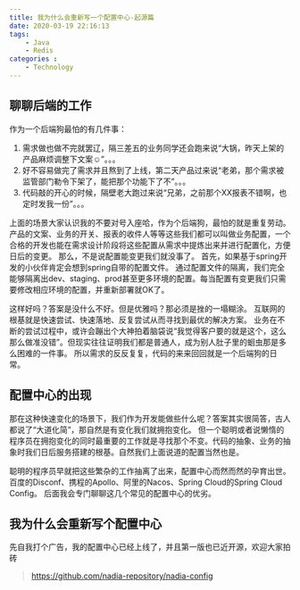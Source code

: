 ```yaml
---
title: 我为什么会重新写一个配置中心-起源篇
date: 2020-03-19 22:16:13
tags: 
    - Java
    - Redis
categories :
    - Technology
---
```


## 聊聊后端的工作
作为一个后端狗最怕的有几件事：
1. 需求做也做不完就罢辽，隔三差五的业务同学还会跑来说“大锅，昨天上架的产品麻烦调整下文案☺”。。。
2. 好不容易做完了需求并且熬到了上线，第二天产品过来说“老弟，那个需求被监管部门勒令下架了，能把那个功能下了不”。。。
3. 代码敲的开心的时候，隔壁老大跑过来说“兄弟，之前那个XX报表不错啊，也定时发我一份”。。。

上面的场景大家认识我的不要对号入座哈，作为个后端狗，最怕的就是重复劳动。
产品的文案、业务的开关、报表的收件人等等这些我们都可以叫做业务配置，一个合格的开发也能在需求设计阶段将这些配置从需求中提炼出来并进行配置化，方便日后的变更。
那么，不是说配置能变更我们就没事了。
首先，如果基于spring开发的小伙伴肯定会想到spring自带的配置文件。
通过配置文件的隔离，我们完全能够隔离出dev、staging、prod甚至更多环境的配置。每当配置有变更我们只需要修改相应环境的配置，并重新部署就OK了。

这样好吗？答案是没什么不好。但是优雅吗？那必须是挫的一塌糊涂。
互联网的根基就是快速尝试、快速落地、反复尝试从而寻找到最优的解决方案。
业务在不断的尝试过程中，或许会蹦出个大神拍着脑袋说“我觉得客户要的就是这个，这么那么做准没错”。但现实往往证明我们都是普通人，成为别人肚子里的蛔虫那是多么困难的一件事。
所以需求的反反复复，代码的来来回回就是一个后端狗的日常。

## 配置中心的出现
那在这种快速变化的场景下，我们作为开发能做些什么呢？答案其实很简答，古人都说了“大道化简”，那自然是有变化我们就拥抱变化。
但一个聪明或者说懒惰的程序员在拥抱变化的同时最重要的工作就是寻找那个不变。代码的抽象、业务的抽象时我们日后服务搭建的根基。自然我们上面说道的配置当然也是。

聪明的程序员早就把这些繁杂的工作抽离了出来，配置中心而然而然的孕育出世。百度的Disconf、携程的Apollo、阿里的Nacos、Spring Cloud的Spring Cloud Config。
后面我会专门聊聊这几个常见的配置中心的优劣。

## 我为什么会重新写个配置中心
先自我打个广告，我的配置中心已经上线了，并且第一版也已近开源，欢迎大家拍砖 
>https://github.com/nadia-repository/nadia-config

